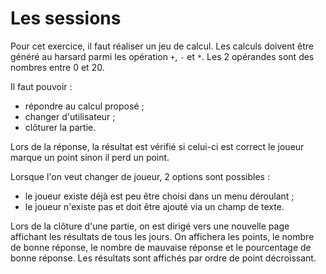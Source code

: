 # Les sessions

Pour cet exercice, il faut réaliser un jeu de calcul. Les calculs doivent être généré au harsard parmi les opération `+`, `-` et `*`. Les 2 opérandes sont des nombres entre 0 et 20.   

Il faut pouvoir :
- répondre au calcul proposé ;
- changer d'utilisateur ;
- clôturer la partie.

Lors de la réponse, la résultat est vérifié si celui-ci est correct le joueur marque un point sinon il perd un point.

Lorsque l'on veut changer de joueur, 2 options sont possibles :
- le joueur existe déjà est peu être choisi dans un menu déroulant ;
- le joueur n'existe pas et doit être ajouté via un champ de texte.

Lors de la clôture d'une partie, on est dirigé vers une nouvelle page affichant les résultats de tous les jours. On affichera les points, le nombre de bonne réponse, le nombre de mauvaise réponse et le pourcentage de bonne réponse. Les résultats sont affichés par ordre de point décroissant.
